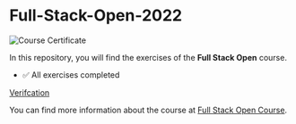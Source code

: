 # Full-Stack-Open-2022

![Course Certificate](https://studies.cs.helsinki.fi/stats/api/certificate/fullstackopen/en/1e92b9b5734f74ca2e9b62a56f50aa52)

In this repository, you will find the exercises of the **Full Stack Open** course.

- ✅ All exercises completed

[Verifcation](https://studies.cs.helsinki.fi/stats/api/certificate/fullstackopen/en/1e92b9b5734f74ca2e9b62a56f50aa52)

You can find more information about the course at [Full Stack Open Course](https://fullstackopen.com/en/).

